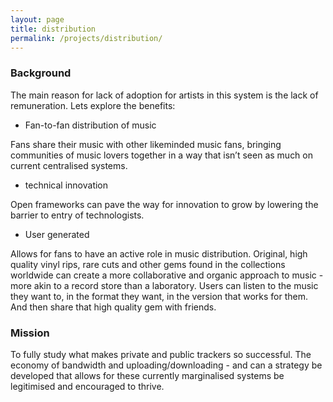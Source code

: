 ```yaml
---
layout: page
title: distribution
permalink: /projects/distribution/
---
```


### Background

The main reason for lack of adoption for artists in this system is the lack of remuneration. Lets explore the benefits:

- Fan-to-fan distribution of music

Fans share their music with other likeminded music fans, bringing communities of music lovers together in a way that isn’t seen as much on current centralised systems.

- technical innovation

Open frameworks can pave the way for innovation to grow by lowering the barrier to entry of technologists.

- User generated

Allows for fans to have an active role in music distribution. Original, high quality vinyl rips, rare cuts and other gems found in the collections worldwide can create a more collaborative and organic approach to music - more akin to a record store than a laboratory. Users can listen to the music they want to, in the format they want, in the version that works for them. And then share that high quality gem with friends.

### Mission

To fully study what makes private and public trackers so successful. The economy of bandwidth and uploading/downloading - and can a strategy be developed that allows for these currently marginalised systems be legitimised and encouraged to thrive.
